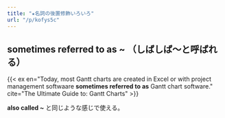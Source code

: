 ```yaml
---
title: "★名詞の後置修飾いろいろ"
url: "/p/kofys5c"
---
```



sometimes referred to as ~ （しばしば～と呼ばれる）
----

{{< ex en="Today, most Gantt charts are created in Excel or with project management softwaare **sometimes referred to as** Gantt chart software." cite="The Ultimate Guide to: Gantt Charts" >}}

**also called ~** と同じような感じで使える。

